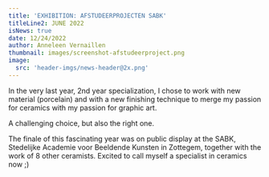 ```yaml
---
title: 'EXHIBITION: AFSTUDEERPROJECTEN SABK'
titleLine2: JUNE 2022
isNews: true
date: 12/24/2022
author: Anneleen Vernaillen
thumbnail: images/screenshot-afstudeerproject.png
image:
  src: 'header-imgs/news-header@2x.png'
---
```

In the very last year, 2nd year specialization, I chose to work with new material (porcelain) and with a new finishing technique to merge my passion for ceramics with my passion for graphic art. 

A challenging choice, but also the right one. 
<!--more-->
The finale of this fascinating year was on public display at the SABK, Stedelijke Academie voor Beeldende Kunsten in Zottegem, together with the work of 8 other ceramists. 
Excited to call myself a specialist in ceramics now ;)
